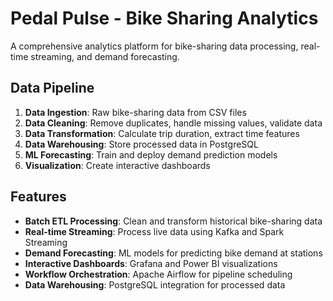 # Pedal Pulse - Bike Sharing Analytics 

A comprehensive analytics platform for bike-sharing data processing, real-time streaming, and demand forecasting.

##  Data Pipeline

1. **Data Ingestion**: Raw bike-sharing data from CSV files
2. **Data Cleaning**: Remove duplicates, handle missing values, validate data
3. **Data Transformation**: Calculate trip duration, extract time features
4. **Data Warehousing**: Store processed data in PostgreSQL
5. **ML Forecasting**: Train and deploy demand prediction models
6. **Visualization**: Create interactive dashboards 


##  Features

- **Batch ETL Processing**: Clean and transform historical bike-sharing data
- **Real-time Streaming**: Process live data using Kafka and Spark Streaming
- **Demand Forecasting**: ML models for predicting bike demand at stations
- **Interactive Dashboards**: Grafana and Power BI visualizations
- **Workflow Orchestration**: Apache Airflow for pipeline scheduling
- **Data Warehousing**: PostgreSQL integration for processed data

